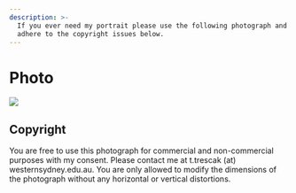 ```yaml
---
description: >-
  If you ever need my portrait please use the following photograph and please
  adhere to the copyright issues below.
---
```


# Photo

![](../.gitbook/assets/CDMS1\_38356.jpg)

## Copyright

You are free to use this photograph for commercial and non-commercial purposes with my consent. Please contact me at t.trescak (at) westernsydney.edu.au. You are only allowed to modify the dimensions of the photograph without any horizontal or vertical distortions.
